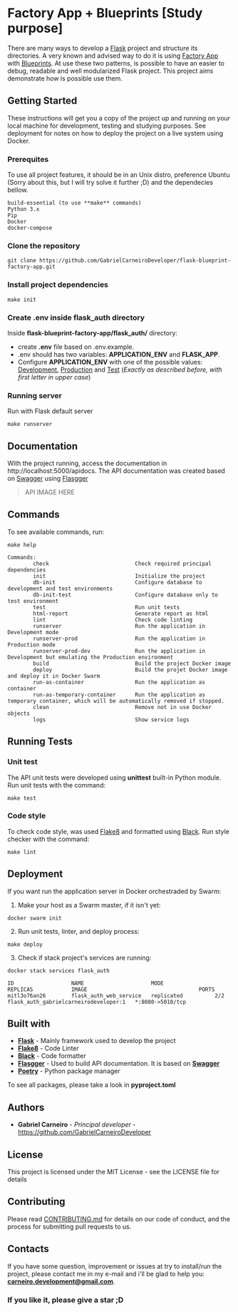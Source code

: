# Factory App + Blueprints [Study purpose]

There are many ways to develop a [Flask](https://flask.palletsprojects.com/en/1.1.x/) project and structure its directories. A very known and advised way to do it is using [Factory App](https://flask.palletsprojects.com/en/1.1.x/patterns/appfactories/) with [Blueprints](https://flask.palletsprojects.com/en/1.1.x/tutorial/views/). At use these two patterns, is possible to have an easier to debug, readable and well modularized Flask project. This project aims demonstrate how is possible use them.

## Getting Started

These instructions will get you a copy of the project up and running on your local machine for development, testing and studying purposes. See deployment for notes on how to deploy the project on a live system using Docker.

### Prerequites

To use all project features, it should be in an Unix distro, preference Ubuntu (Sorry about this, but I will try solve it further ;D) and the dependecies bellow.

```
build-essential (to use **make** commands)
Python 3.x
Pip
Docker
docker-compose
```

### Clone the repository

``` shell
git clone https://github.com/GabrielCarneiroDeveloper/flask-blueprint-factory-app.git
```

### Install project dependencies

``` shell
make init
```

### Create .env inside flask_auth directory

Inside **flask-blueprint-factory-app/flask_auth/** directory:

* create **.env** file based on .env.example.
* .env should has two variables: **APPLICATION_ENV** and **FLASK_APP**.
* Configure **APPLICATION_ENV** with one of the possible values: <ins>Development</ins>, <ins>Production</ins> and <ins>Test</ins> (*Exactly as described before, with first letter in upper case*)

### Running server

Run with Flask default server

``` shell
make runserver
```

## Documentation

With the project running, access the documentation in http://localhost:5000/apidocs. The API documentation was created based on [Swagger](https://swagger.io/) using [Flasgger](https://github.com/flasgger/flasgger)

> API IMAGE HERE

## Commands

To see available commands, run:  

``` shell
make help
```

``` shell
Commands:
        check                           Check required principal dependencies
        init                            Initialize the project
        db-init                         Configure database to development and test environments
        db-init-test                    Configure database only to test environment
        test                            Run unit tests
        html-report                     Generate report as html
        lint                            Check code linting
        runserver                       Run the application in Development mode
        runserver-prod                  Run the application in Production mode
        runserver-prod-dev              Run the application in Development but emulating the Production environment
        build                           Build the project Docker image
        deploy                          Build the projet Docker image and deploy it in Docker Swarm
        run-as-container                Run the application as container
        run-as-temporary-container      Run the application as temporary container, which will be automatically removed if stopped.
        clean                           Remove not in use Docker objects
        logs                            Show service logs
```
## Running Tests

### Unit test

The API unit tests were developed using **unittest** built-in Python module. Run unit tests with the command:

``` shell
make test
```

### Code style

To check code style, was used [Flake8](https://pypi.org/project/flake8/) and formatted using [Black](https://pypi.org/project/black/). Run style checker with the command:

``` shell
make lint
```

## Deployment

If you want run the application server in Docker orchestraded by Swarm:

1) Make your host as a Swarm master, if it isn't yet:

``` shell
docker swarm init
```

2) Run unit tests, linter, and deploy process:

``` shell
make deploy
```

3) Check if stack project's services are running:

``` shell
docker stack services flask_auth
```

``` shell
ID                  NAME                     MODE                REPLICAS            IMAGE                                   PORTS
mitl3o76an26        flask_auth_web_service   replicated          2/2                 flask_auth_gabrielcarneirodeveloper:1   *:8080->5010/tcp

```

## Built with

* **[Flask](https://flask.palletsprojects.com/en/1.1.x/)** - Mainly framework used to develop the project
* **[Flake8](https://pypi.org/project/flake8/)** - Code Linter
* **[Black](https://pypi.org/project/black/)** - Code formatter
* **[Flasgger](https://github.com/flasgger/flasgger)** - Used to build API documentation. It is based on **[Swagger](https://swagger.io/)**
* **[Poetry](https://python-poetry.org/)** - Python package manager

To see all packages, please take a look in **pyproject.toml**

## Authors

* **Gabriel Carneiro** - *Principal developer* - https://github.com/GabrielCarneiroDeveloper

## License

This project is licensed under the MIT License - see the LICENSE file for details

## Contributing

Please read [CONTRIBUTING.md]() for details on our code of conduct, and the process for submitting pull requests to us.

## Contacts

If you have some question, improvement or issues at try to install/run the project, please contact me in my e-mail and i'll be glad to help you: **carneiro.development@gmail.com**. 

### If you like it, please give a star ;D
